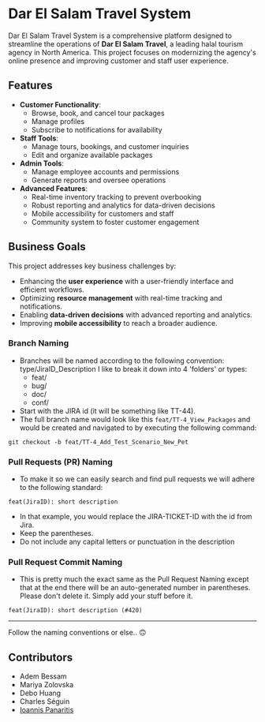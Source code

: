 # Dar El Salam Travel System

Dar El Salam Travel System is a comprehensive platform designed to streamline the operations of **Dar El Salam Travel**, a leading halal tourism agency in North America. This project focuses on modernizing the agency's online presence and improving customer and staff user experience.

## Features

- **Customer Functionality**: 
  - Browse, book, and cancel tour packages
  - Manage profiles
  - Subscribe to notifications for availability
- **Staff Tools**: 
  - Manage tours, bookings, and customer inquiries
  - Edit and organize available packages
- **Admin Tools**:
  - Manage employee accounts and permissions
  - Generate reports and oversee operations
- **Advanced Features**:
  - Real-time inventory tracking to prevent overbooking
  - Robust reporting and analytics for data-driven decisions
  - Mobile accessibility for customers and staff
  - Community system to foster customer engagement

## Business Goals

This project addresses key business challenges by:
- Enhancing the **user experience** with a user-friendly interface and efficient workflows.
- Optimizing **resource management** with real-time tracking and notifications.
- Enabling **data-driven decisions** with advanced reporting and analytics.
- Improving **mobile accessibility** to reach a broader audience.

### Branch Naming

- Branches will be named according to the following convention: type/JiraID_Description
  I like to break it down into 4 'folders' or types:
    - feat/
    - bug/
    - doc/
    - conf/
- Start with the JIRA id (it will be something like TT-44).
- The full branch name would look like this `feat/TT-4_View_Packages` and would be created and navigated to by executing the following command:

```
git checkout -b feat/TT-4_Add_Test_Scenario_New_Pet
```

### Pull Requests (PR) Naming

- To make it so we can easily search and find pull requests we will adhere to the following standard:

```
feat(JiraID): short description
```

- In that example, you would replace the JIRA-TICKET-ID with the id from Jira.
- Keep the parentheses.
- Do not include any capital letters or punctuation in the description

### Pull Request Commit Naming

- This is pretty much the exact same as the Pull Request Naming except that at the end there will be an auto-generated number in parentheses. Please don't delete it. Simply add your stuff before it.

```
feat(JiraID): short description (#420)
```
---
Follow the naming conventions or else.. :upside_down_face:	

## Contributors

- Adem Bessam
- Mariya Zolovska
- Debo Huang
- Charles Séguin
- [Ioannis Panaritis](https://github.com/ioannisp03)
